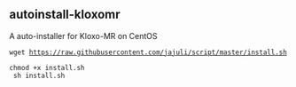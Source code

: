 <h2>autoinstall-kloxomr</h2>
A auto-installer for Kloxo-MR on CentOS

<code>wget https://raw.githubusercontent.com/jajuli/script/master/install.sh<br>
chmod +x install.sh<br>
sh install.sh</code>

